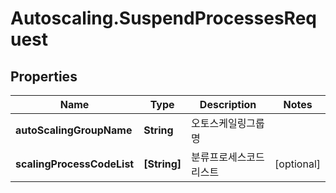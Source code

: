 # Autoscaling.SuspendProcessesRequest

## Properties
Name | Type | Description | Notes
------------ | ------------- | ------------- | -------------
**autoScalingGroupName** | **String** | 오토스케일링그룹명 | 
**scalingProcessCodeList** | **[String]** | 분류프로세스코드리스트 | [optional] 


